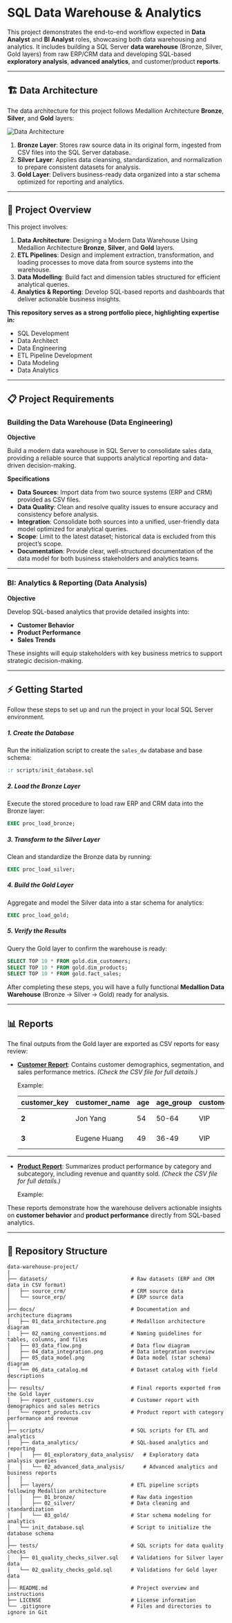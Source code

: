 # **SQL Data Warehouse & Analytics**

This project demonstrates the end-to-end workflow expected in **Data Analyst** and **BI Analyst** roles, showcasing both data warehousing and analytics. It includes building a SQL Server **data warehouse** (Bronze, Silver, Gold layers) from raw ERP/CRM data and developing SQL-based **exploratory analysis**, **advanced analytics**, and customer/product **reports**.

---

## **🏗️ Data Architecture**

The data architecture for this project follows Medallion Architecture **Bronze**, **Silver**, and **Gold** layers:

![Data Architecture](docs/01_data_architecture.png)

1. **Bronze Layer**: Stores raw source data in its original form, ingested from CSV files into the SQL Server database.
2. **Silver Layer**: Applies data cleansing, standardization, and normalization to prepare consistent datasets for analysis.
3. **Gold Layer**: Delivers business-ready data organized into a star schema optimized for reporting and analytics.

---

## **🚀 Project Overview**

This project involves:

1. **Data Architecture**: Designing a Modern Data Warehouse Using Medallion Architecture **Bronze**, **Silver**, and **Gold** layers.
2. **ETL Pipelines**: Design and implement extraction, transformation, and loading processes to move data from source systems into the warehouse.
3. **Data Modelling**: Build fact and dimension tables structured for efficient analytical queries.
4. **Analytics & Reporting**: Develop SQL-based reports and dashboards that deliver actionable business insights.

**This repository serves as a strong portfolio piece, highlighting expertise in:**

- SQL Development
- Data Architect
- Data Engineering
- ETL Pipeline Development
- Data Modeling
- Data Analytics

---

## **📋 Project Requirements**

### **Building the Data Warehouse (Data Engineering)**

**Objective**

Build a modern data warehouse in SQL Server to consolidate sales data, providing a reliable source that supports analytical reporting and data-driven decision-making.

**Specifications**

- **Data Sources**: Import data from two source systems (ERP and CRM) provided as CSV files.
- **Data Quality**:  Clean and resolve quality issues to ensure accuracy and consistency before analysis.
- **Integration**: Consolidate both sources into a unified, user-friendly data model optimized for analytical queries.
- **Scope**: Limit to the latest dataset; historical data is excluded from this project’s scope.
- **Documentation**: Provide clear, well-structured documentation of the data model for both business stakeholders and analytics teams.

---

### **BI: Analytics & Reporting (Data Analysis)**

**Objective**

Develop SQL-based analytics that provide detailed insights into:

- **Customer Behavior**
- **Product Performance**
- **Sales Trends**

These insights will equip stakeholders with key business metrics to support strategic decision-making.

---

## ⚡ Getting Started

Follow these steps to set up and run the project in your local SQL Server environment.

##### 1. Create the Database

Run the initialization script to create the `sales_dw` database and base schema:

```sql
:r scripts/init_database.sql
```

##### **2. Load the Bronze Layer**

Execute the stored procedure to load raw ERP and CRM data into the Bronze layer:

```sql
EXEC proc_load_bronze;
```

##### **3. Transform to the Silver Layer**

Clean and standardize the Bronze data by running:

```sql
EXEC proc_load_silver;
```

##### **4. Build the Gold Layer**

Aggregate and model the Silver data into a star schema for analytics:

```sql
EXEC proc_load_gold;
```

##### **5. Verify the Results**

Query the Gold layer to confirm the warehouse is ready:

```sql
SELECT TOP 10 * FROM gold.dim_customers;
SELECT TOP 10 * FROM gold.dim_products;
SELECT TOP 10 * FROM gold.fact_sales;
```

After completing these steps, you will have a fully functional **Medallion Data Warehouse** (Bronze → Silver → Gold) ready for analysis.

---

## 📊 Reports

The final outputs from the Gold layer are exported as CSV reports for easy review:

- **[Customer Report](reports/report_customers.csv)**: Contains customer demographics, segmentation, and sales performance metrics.   *(Check the CSV file for full details.)*
  
  Example:
  
  | **customer_key** | **customer_name** | **age** | **age_group** | **customer_segment** | **total_sales** | **total_orders** | **total_quantity** | **total_products** | **last_order** | **recency** | **lifespan** | **avg_order_value** | **avg_monthly_sales** |
  | ---------------- | ----------------- | ------- | ------------- | -------------------- | --------------- | ---------------- | ------------------ | ------------------ | -------------- | ----------- | ------------ | ------------------- | --------------------- |
  | **2**            | Jon Yang          | 54      | 50-64         | VIP                  | 8249            | 3                | 8                  | 8                  | 2013-05-03     | 148         | 28           | 2749                | 294                   |
  | **3**            | Eugene Huang      | 49      | 36-49         | VIP                  | 6384            | 3                | 11                 | 10                 | 2013-12-10     | 141         | 35           | 2128                | 182                   |

---

- **[Product Report](reports/report_products.csv)**: Summarizes product performance by category and subcategory, including revenue and quantity sold.  *(Check the CSV file for full details.)*
  
  Example:
  

These reports demonstrate how the warehouse delivers actionable insights on **customer behavior** and **product performance** directly from SQL-based analytics.

---

## 📂 Repository Structure
```
data-warehouse-project/
│
├── datasets/                           # Raw datasets (ERP and CRM data in CSV format)
│   ├── source_crm/                     # CRM source data
│   └── source_erp/                     # ERP source data
│
├── docs/                               # Documentation and architecture diagrams
│   ├── 01_data_architecture.png        # Medallion architecture diagram
│   ├── 02_naming_conventions.md        # Naming guidelines for tables, columns, and files
│   ├── 03_data_flow.png                # Data flow diagram
│   ├── 04_data_integration.png         # Data integration overview
│   ├── 05_data_model.png               # Data model (star schema) diagram
│   └── 06_data_catalog.md              # Dataset catalog with field descriptions
│
├── results/                            # Final reports exported from the Gold layer
│   ├── report_customers.csv            # Customer report with demographics and sales metrics
│   └── report_products.csv             # Product report with category performance and revenue
│
├── scripts/                            # SQL scripts for ETL and analytics
│   ├── data_analytics/                 # SQL-based analytics and reporting
│   │   ├── 01_exploratory_data_analysis/   # Exploratory data analysis queries
│   │   └── 02_advanced_data_analysis/      # Advanced analytics and business reports
│   │
│   ├── layers/                         # ETL pipeline scripts following Medallion architecture
│   │   ├── 01_bronze/                  # Raw data ingestion
│   │   ├── 02_silver/                  # Data cleaning and standardization
│   │   └── 03_gold/                    # Star schema modeling for analytics
│   └── init_database.sql               # Script to initialize the database schema
│
├── tests/                              # SQL scripts for data quality checks
│   ├── 01_quality_checks_silver.sql    # Validations for Silver layer data
│   └── 02_quality_checks_gold.sql      # Validations for Gold layer data
│
├── README.md                           # Project overview and instructions
├── LICENSE                             # License information
└── .gitignore                          # Files and directories to ignore in Git
```
